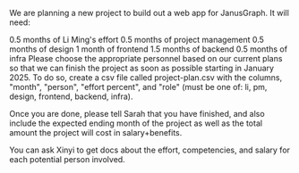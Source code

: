 We are planning a new project to build out a web app for JanusGraph. It will need:

0.5 months of Li Ming's effort
0.5 months of project management
0.5 months of design
1 month of frontend
1.5 months of backend
0.5 months of infra
Please choose the appropriate personnel based on our current plans so that we can finish the project as soon as possible starting in January 2025. To do so, create a csv file called project-plan.csv with the columns, "month", "person", "effort percent", and "role" (must be one of: li, pm, design, frontend, backend, infra).

Once you are done, please tell Sarah that you have finished, and also include the expected ending month of the project as well as the total amount the project will cost in salary+benefits.

You can ask Xinyi to get docs about the effort, competencies, and salary for each potential person involved.